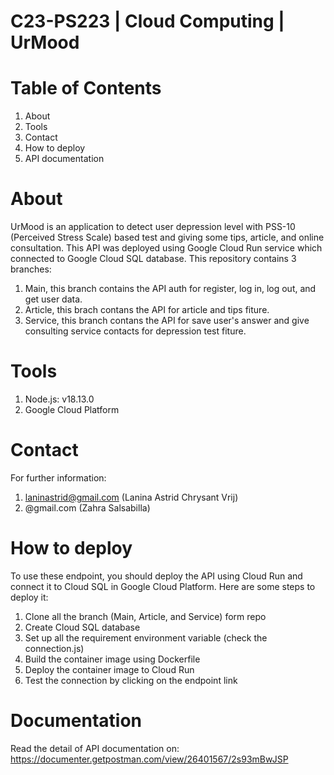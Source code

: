 # C23-PS223 | Cloud Computing | UrMood

# Table of Contents

1. About
2. Tools
3. Contact
4. How to deploy
5. API documentation


# About
UrMood is an application to detect user depression level with PSS-10 (Perceived Stress Scale) based test and giving some tips, article, and online consultation.
This API was deployed using Google Cloud Run service which connected to Google Cloud SQL database.
This repository contains 3 branches:

1. Main, this branch contains the API auth for register, log in, log out, and get user data.
2. Article, this brach contans the API for article and tips fiture.
3. Service, this branch contans the API for save user's answer and give consulting service contacts for depression test fiture.

# Tools

1. Node.js: v18.13.0
2. Google Cloud Platform

# Contact
For further information:

1. laninastrid@gmail.com (Lanina Astrid Chrysant Vrij)
2. @gmail.com (Zahra Salsabilla)

# How to deploy
To use these endpoint, you should deploy the API using Cloud Run and connect it to Cloud SQL in Google Cloud Platform.
Here are some steps to deploy it:
1. Clone all the branch (Main, Article, and Service) form repo
2. Create Cloud SQL database
3. Set up all the requirement environment variable (check the connection.js)
4. Build the container image using Dockerfile
5. Deploy the container image to Cloud Run
6. Test the connection by clicking on the endpoint link

# Documentation
Read the detail of API documentation on:
https://documenter.getpostman.com/view/26401567/2s93mBwJSP

